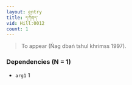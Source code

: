 ```yaml
---
layout: entry
title: དཀོནད་
vid: Hill:0012
count: 1
---
```

> To appear (Ṅag dbaṅ tshul khrimss 1997)\.


### Dependencies (N = 1)
* `arg1` 1
